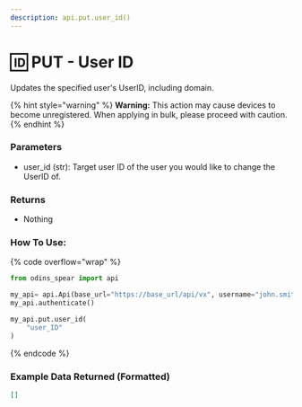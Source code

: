 ```yaml
---
description: api.put.user_id()
---
```

# 🆔 PUT - User ID

Updates the specified user's UserID, including domain.

{% hint style="warning" %}
**Warning:** This action may cause devices to become unregistered. When applying in bulk, please proceed with caution.
{% endhint %}

### Parameters&#x20;

* user\_id (str): Target user ID of the user you would like to change the UserID of.

### Returns

* Nothing

### How To Use:

{% code overflow="wrap" %}
```python
from odins_spear import api

my_api= api.Api(base_url="https://base_url/api/vx", username="john.smith", password="ODIN_INSTANCE_1")
my_api.authenticate()

my_api.put.user_id(
    "user_ID"
)
```
{% endcode %}

### Example Data Returned (Formatted)

```json
[]
```